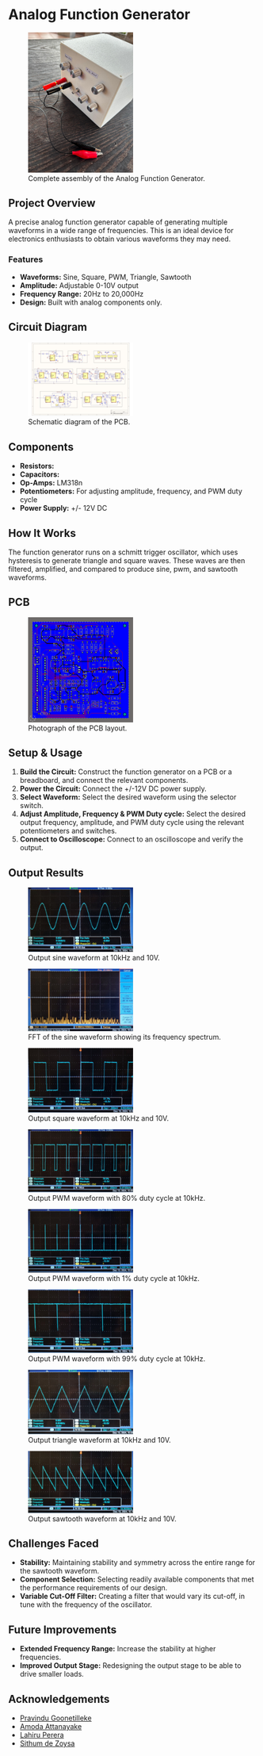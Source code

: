 # Analog Function Generator


<figure>
  <img src="Images/Assembly_1.jpg" width="50%">
  <figcaption>Complete assembly of the Analog Function Generator.</figcaption>
</figure>

## Project Overview
A precise analog function generator capable of generating multiple waveforms in a wide range of frequencies. This is an ideal device for electronics enthusiasts to obtain various waveforms they may need.

### Features
- **Waveforms:** Sine, Square, PWM, Triangle, Sawtooth
- **Amplitude:** Adjustable 0-10V output
- **Frequency Range:** 20Hz to 20,000Hz
- **Design:** Built with analog components only.

## Circuit Diagram
<figure>
  <img src="Images/PCBschematic.jpg" width="50%">
  <figcaption>Schematic diagram of the PCB.</figcaption>
</figure>

## Components
- **Resistors:** 
- **Capacitors:** 
- **Op-Amps:** LM318n
- **Potentiometers:** For adjusting amplitude, frequency, and PWM duty cycle
- **Power Supply:** +/- 12V DC

## How It Works
The function generator runs on a schmitt trigger oscillator, which uses hysteresis to generate triangle and square waves. These waves are then filtered, amplified, and compared to produce sine, pwm, and sawtooth waveforms.

## PCB
<figure>
  <img src="Images/PCB.png" width="50%">
  <figcaption>Photograph of the PCB layout.</figcaption>
</figure>

## Setup & Usage
1. **Build the Circuit:** Construct the function generator on a PCB or a breadboard, and connect the relevant components.
2. **Power the Circuit:** Connect the +/-12V DC power supply.
3. **Select Waveform:** Select the desired waveform using the selector switch.
4. **Adjust Amplitude, Frequency & PWM Duty cycle:** Select the desired output frequency, amplitude, and PWM duty cycle using the relevant potentiometers and switches.
5. **Connect to Oscilloscope:** Connect to an oscilloscope and verify the output.

## Output Results
<figure>
  <img src="Images/sine_10kHz_10v.jpg" width="50%">
  <figcaption>Output sine waveform at 10kHz and 10V.</figcaption>
</figure>

<figure>
  <img src="Images/sine_10kHz_fft.jpg" width="50%">
  <figcaption>FFT of the sine waveform showing its frequency spectrum.</figcaption>
</figure>

<figure>
  <img src="Images/square_10kHz_10V.jpg" width="50%">
  <figcaption>Output square waveform at 10kHz and 10V.</figcaption>
</figure>

<figure>
  <img src="Images/PWM_10kHz_0.8duty.jpg" width="50%">
  <figcaption>Output PWM waveform with 80% duty cycle at 10kHz.</figcaption>
</figure>

<figure>
  <img src="Images/PWM_10kHz_0.01duty.jpg" width="50%">
  <figcaption>Output PWM waveform with 1% duty cycle at 10kHz.</figcaption>
</figure>

<figure>
  <img src="Images/PWM_10kHz_0.99duty.jpg" width="50%">
  <figcaption>Output PWM waveform with 99% duty cycle at 10kHz.</figcaption>
</figure>

<figure>
  <img src="Images/triangle_10kHz_10v.jpg" width="50%">
  <figcaption>Output triangle waveform at 10kHz and 10V.</figcaption>
</figure>

<figure>
  <img src="Images/sawtooth_10kHz_10v.jpg" width="50%">
  <figcaption>Output sawtooth waveform at 10kHz and 10V.</figcaption>
</figure>

## Challenges Faced
- **Stability:** Maintaining stability and symmetry across the entire range for the sawtooth waveform.
- **Component Selection:** Selecting readily available components that met the performance requirements of our design.
- **Variable Cut-Off Filter:** Creating a filter that would vary its cut-off, in tune with the frequency of the oscillator.

## Future Improvements
- **Extended Frequency Range:** Increase the stability at higher frequencies.
- **Improved Output Stage:** Redesigning the output stage to be able to drive smaller loads.

## Acknowledgements
- [Pravindu Goonetilleke](https://github.com/PravinduG)
- [Amoda Attanayake](https://github.com/AmodaA)
- [Lahiru Perera](https://github.com/LahiruCKPerera)
- [Sithum de Zoysa](https://github.com/sithum02)

